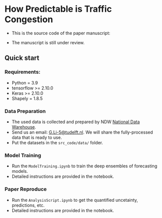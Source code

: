 # How Predictable is Traffic Congestion

- This is the source code of the paper manuscript: **<How predictable are macroscopic traffic states: a perspective of uncertainty quantification>**

- The manuscript is still under review.

## Quick start

### Requirements:

* Python = 3.9
* tensorflow >= 2.10.0
* Keras >= 2.10.0
* Shapely = 1.8.5

### Data Preparation

* The used data is collected and prepared by NDW [National Data Warehouse](https://interaction-dataset.com/). 
* Send us an email: [G.Li-5@tudelft.nl](G.Li-5@tudelft.nl). We will share the fully-processed data that is ready to use.
* Put the datasets in the `src_code/data/` folder.

### Model Training

* Run the `ModelTraining.ipynb` to train the deep ensembles of forecasting models.
* Detailed instructions are provided in the notebook.

### Paper Reproduce

* Run the `AnalysisScript.ipynb` to get the quantified uncetainty, predictions, etc.
* Detailed instructions are provided in the notebook.
